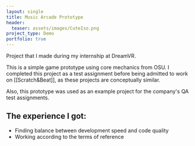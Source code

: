 ```yaml
---
layout: single
title: Music Arcade Prototype
header:
  teaser: assets/images/CuteIso.png
project_type: Demo
portfolio: true
---
```

Project that I made during my internship at DreamVR. 

This is a simple game prototype using core mechanics from OSU.  I completed this project as a test assignment before being admitted to work on [[Scratch&Beat]], as these projects are conceptually similar. 

Also, this prototype was used as an example project for the company's QA test assignments.

## The experience I got:
- Finding balance between development speed and code quality
- Working according to the terms of reference